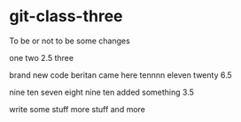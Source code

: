 # git-class-three

To be or not to be
some changes

one
two
2.5
three

brand new code
beritan came here
tennnn
eleven
twenty
6.5

nine 
ten
seven
eight
nine 
ten
added something
3.5

write some stuff
more stuff
and more


